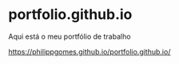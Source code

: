 # portfolio.github.io
Aqui está o meu portfólio de trabalho

https://philippgomes.github.io/portfolio.github.io/
